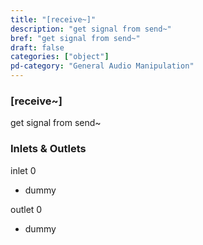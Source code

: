 ```yaml
---
title: "[receive~]"
description: "get signal from send~"
bref: "get signal from send~"
draft: false
categories: ["object"]
pd-category: "General Audio Manipulation"
---
```


### [receive~]

get signal from send~

### Inlets & Outlets

inlet 0

 - dummy

outlet 0

 - dummy
 

